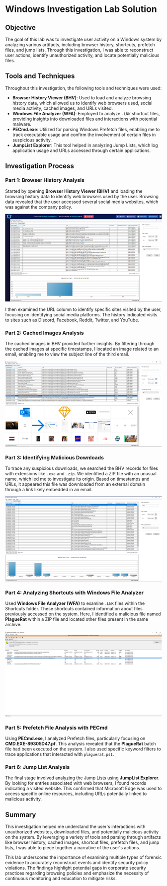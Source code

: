 # Windows Investigation Lab Solution

## Objective
The goal of this lab was to investigate user activity on a Windows system by analyzing various artifacts, including browser history, shortcuts, prefetch files, and jump lists. Through this investigation, I was able to reconstruct user actions, identify unauthorized activity, and locate potentially malicious files.

## Tools and Techniques

Throughout this investigation, the following tools and techniques were used:

- **Browser History Viewer (BHV)**: Used to load and analyze browsing history data, which allowed us to identify web browsers used, social media activity, cached images, and URLs visited.
- **Windows File Analyzer (WFA)**: Employed to analyze `.LNK` shortcut files, providing insights into downloaded files and interactions with potential malware.
- **PECmd.exe**: Utilized for parsing Windows Prefetch files, enabling me to track executable usage and confirm the involvement of certain files in suspicious activity.
- **JumpList Explorer**: This tool helped in analyzing Jump Lists, which log application usage and URLs accessed through certain applications.

## Investigation Process
### Part 1: Browser History Analysis
Started by opening **Browser History Viewer (BHV)** and loading the browsing history data to identify web browsers used by the user. Browsing data revealed that the user accessed several social media websites, which was against the company policy.

![FTK Imager memory capture process](screenshots/dataretrievedfro0webbrowsersfirstpic.png)

I then examined the URL column to identify specific sites visited by the user, focusing on identifying social media platforms. The history indicated visits to sites such as Discord, Facebook, Reddit, Twitter, and YouTube.
### Part 2: Cached Images Analysis

The cached images in BHV provided further insights. By filtering through the cached images at specific timestamps, I located an image related to an email, enabling me to view the subject line of the third email.

 ![FTK Imager memory capture process](screenshots/urlassociatedwithpic.png)

### Part 3: Identifying Malicious Downloads

To trace any suspicious downloads, we searched the BHV records for files with extensions like `.exe` and `.zip`. We identified a ZIP file with an unusual name, which led me to investigate its origin. Based on timestamps and URLs, it appeared this file was downloaded from an external domain through a link likely embedded in an email.

 ![FTK Imager memory capture process](screenshots/maliciousfilewithfilter.png)
### Part 4: Analyzing Shortcuts with Windows File Analyzer

Used **Windows File Analyzer (WFA)** to examine `.LNK` files within the Shortcuts folder. These shortcuts contained information about files previously accessed on the system. Here, I identified a malicious file named **PlagueRat** within a ZIP file and located other files present in the same archive.

 ![FTK Imager memory capture process](screenshots/plaguerat.ps1.png)
### Part 5: Prefetch File Analysis with PECmd

Using **PECmd.exe**, I analyzed Prefetch files, particularly focusing on **CMD.EXE-89305D47.pf**. This analysis revealed that the **PlagueRat** batch file had been executed on the system. I also used specific keyword filters to trace applications that interacted with `plaguerat.ps1`.
### Part 6: Jump List Analysis

The final stage involved analyzing the Jump Lists using **JumpList Explorer**. By looking for entries associated with web browsers, I found records indicating a visited website. This confirmed that Microsoft Edge was used to access specific online resources, including URLs potentially linked to malicious activity.
## Summary

This investigation helped me understand the user's interactions with unauthorized websites, downloaded files, and potentially malicious activity on the system. By leveraging a variety of tools and parsing through artifacts like browser history, cached images, shortcut files, prefetch files, and jump lists, I was able to piece together a narrative of the user's actions.

This lab underscores the importance of examining multiple types of forensic evidence to accurately reconstruct events and identify security policy violations. The findings highlight potential gaps in corporate security practices regarding browsing policies and emphasize the necessity of continuous monitoring and education to mitigate risks.
